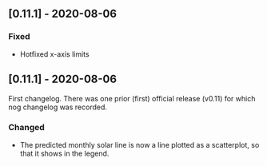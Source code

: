 ## [0.11.1] - 2020-08-06
### Fixed
- Hotfixed x-axis limits

## [0.11.1] - 2020-08-06
First changelog. There was one prior (first) official release (v0.11) for which nog changelog was recorded.
### Changed
- The predicted monthly solar line is now a line plotted as a scatterplot, so that it shows in the legend.